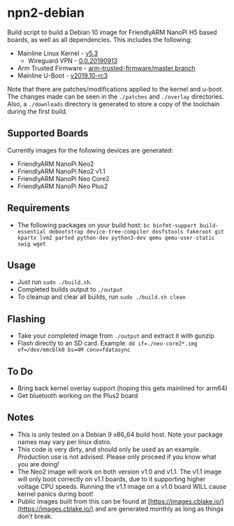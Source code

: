 # npn2-debian

Build script to build a Debian 10 image for FriendlyARM NanoPi H5 based boards, as well as all dependencies. This includes the following:

- Mainline Linux Kernel - [v5.3](https://git.kernel.org/pub/scm/linux/kernel/git/torvalds/linux.git/tag/?h=v5.3)
  - Wireguard VPN - [0.0.20190913](https://git.zx2c4.com/WireGuard/tag/?h=0.0.20190913)
- Arm Trusted Firmware - [arm-trusted-firmware/master branch](https://github.com/ARM-software/arm-trusted-firmware/tree/master)
- Mainline U-Boot - [v2019.10-rc3](https://github.com/u-boot/u-boot/tree/v2019.10-rc3)

Note that there are patches/modifications applied to the kernel and u-boot. The changes made can be seen in the `./patches` and `./overlay` directories. Also, a `./downloads` directory is generated to store a copy of the toolchain during the first build.

## Supported Boards
Currently images for the following devices are generated:
* FriendlyARM NanoPi Neo2
* FriendlyARM NanoPi Neo2 v1.1
* FriendlyARM NanoPi Neo Core2
* FriendlyARM NanoPi Neo Plus2

## Requirements

- The following packages on your build host: `bc binfmt-support build-essential debootstrap device-tree-compiler dosfstools fakeroot git kpartx lvm2 parted python-dev python3-dev qemu qemu-user-static swig wget`

## Usage
- Just run `sudo ./build.sh`.
- Completed builds output to `./output`
- To cleanup and clear all builds, run `sudo ./build.sh clean`

## Flashing
- Take your completed image from `./output` and extract it with gunzip
- Flash directly to an SD card. Example: `dd if=./neo-core2*.img of=/dev/mmcblk0 bs=4M conv=fdatasync`

## To Do
* Bring back kernel overlay support (hoping this gets mainlined for arm64)
* Get bluetooth working on the Plus2 board

## Notes
- This is only tested on a Debian 9 x86_64 build host. Note your package names may vary per linux distro.
- This code is very dirty, and should only be used as an example. Production use is not advised. Please only proceed if you know what you are doing!
- The Neo2 image will work on both version v1.0 and v1.1. The v1.1 image will only boot correctly on v1.1 boards, due to it supporting higher voltage CPU speeds. Running the v1.1 image on a v1.0 board WILL cause kernel panics during boot!
- Public images built from this can be found at [https://images.cblake.io/](https://images.cblake.io/) and are generated monthly as long as things don't break.
